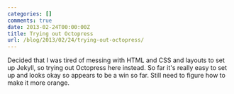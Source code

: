 ```yaml
---
categories: []
comments: true
date: 2013-02-24T00:00:00Z
title: Trying out Octopress
url: /blog/2013/02/24/trying-out-octopress/
---
```


Decided that I was tired of messing with HTML and CSS and layouts to set up
Jekyll, so trying out Octopress here instead. So far it's really easy to set
up and looks okay so appears to be a win so far. Still need to figure how to
make it more orange.

